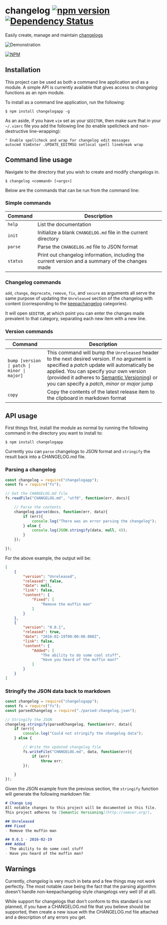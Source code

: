 # changelog [![npm version](https://badge.fury.io/js/changelogapp.svg)](https://badge.fury.io/js/changelogapp) [![Dependency Status](https://david-dm.org/samholmes1337/changelog.svg)](https://david-dm.org/samholmes1337/changelog)
Easily create, manage and maintain [changelogs](http://keepachangelog.com)

![Demonstration](http://i.imgur.com/GQMsC7n.gif)

[![NPM](https://nodei.co/npm/changelogapp.png?downloads=true&downloadRank=true&stars=true)](https://nodei.co/npm/changelogapp/)

## Installation
This project can be used as both a command line application and as a module.
A simple API is currently available that gives access to _changelog_ functions as an npm module.

To install as a command line application, run the following:

```console
$ npm install changelogapp -g
```

As an aside, if you have `vim` set as your `$EDITOR`, then make sure that in your `~/.vimrc` file you add the following line (to enable spellcheck and non-destructive line-wrapping):

```
" Enable spellcheck and wrap for changelog edit messages
autocmd VimEnter .UPDATE_EDITMSG setlocal spell linebreak wrap
```

## Command line usage

Navigate to the directory that you wish to create and modify changelogs in.

```console
$ changelog <command> [<args>]
```

Below are the commands that can be run from the command line:

### Simple commands
| Command | Description |
|---|---|
| `help` | List the documentation |
| `init` | Initialize a blank `CHANGELOG.md` file in the current directory |
| `parse` | Parse the `CHANGELOG.md` file to JSON format |
| `status` | Print out changelog information, including the current version and a summary of the changes made |

### Changelog commands
`add`, `change`, `deprecate`, `remove`, `fix`, and `secure` as arguments all serve the same
purpose of updating the `Unreleased` section of the changelog with content (corresponding
to the [keepachangelog](http://keepachangelog.com) categories).

It will open `$EDITOR`, at which point you can enter the changes made prevalent to that category, separating each new item with a new line.


### Version commands
| Command | Description |
|---|---|
| `bump [version \| patch \| minor \| major]` | This command will bump the `Unreleased` header to the next desired version. If no argument is specified a _patch_ update will automatically be applied. You can specify your own version (provided it adheres to [Semantic Versioning](http://semver.org)) or you can specify a _patch_, _minor_ or _major_ jump |
| `copy` | Copy the contents of the latest release item to the clipboard in markdown format |


## API usage
First things first, install the module as normal by running the following command in the directory you want to install to:

```console
$ npm install changelogapp
```
Currently you can `parse` changelogs to JSON format and `stringify` the result back into a CHANGELOG.md file.

### Parsing a changelog
```javascript
const changelog = require("changelogapp");
const fs = require("fs");

// Get the CHANGELOG.md file
fs.readFile("CHANGELOG.md", "utf8", function(err, docs){

    // Parse the contents
    changelog.parse(docs, function(err, data){
        if (err){
            console.log("There was an error parsing the changelog");
        } else {
            console.log(JSON.stringify(data, null, 4));
        }
    });

});
```

For the above example, the output will be:

```json
[
    {
        "version": "Unreleased",
        "released": false,
        "date": null,
        "link": false,
        "content": {
            "Fixed": [
                "Remove the muffin man"
            ]
        }
    },
    {
        "version": "0.0.1",
        "released": true,
        "date": "2016-02-19T00:00:00.000Z",
        "link": false,
        "content": {
            "Added": [
                "The ability to do some cool stuff",
                "Have you heard of the muffin man?"
            ]
        }
    }
]
```

### Stringify the JSON data back to markdown
```javascript
const changelog = require("changelogapp");
const fs = require("fs");
const parsedChangelog = require("./parsed-changelog.json");

// Stringify the JSON
changelog.stringify(parsedChangelog, function(err, data){
    if (err){
        console.log("Could not stringify the changelog data");
    } else {

        // Write the updated changelog file
        fs.writeFile("CHANGELOG.md", data, function(err){
            if (err)
                throw err;
        });

    }
});
```

Given the JSON example from the previous section, the `stringify` function will generate the following markdown file:

```markdown
# Change Log
All notable changes to this project will be documented in this file.
This project adheres to [Semantic Versioning](http://semver.org/).

## Unreleased
### Fixed
- Remove the muffin man

## 0.0.1 - 2016-02-19
### Added
- The ability to do some cool stuff
- Have you heard of the muffin man?

```


## Warnings
Currently, _changelog_ is very much in beta and a few things may not work perfectly. The most notable case being the fact that the parsing algorithm doesn't handle non-keepachangelog-style changelogs very well (if at all).

While support for changelogs that don't conform to this standard is not planned, if you have a CHANGELOG.md file that you believe should be supported, then create a new issue with the CHANGELOG.md file attached and a description of any errors you get.
